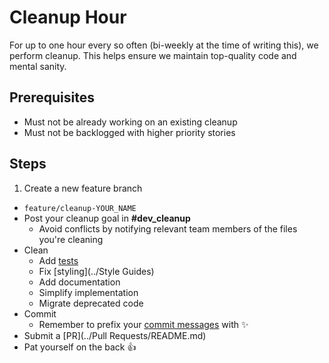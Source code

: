 # Cleanup Hour

For up to one hour every so often (bi-weekly at the time of writing this), we perform cleanup. This helps ensure we maintain top-quality code and mental sanity.



## Prerequisites

* Must not be already working on an existing cleanup
* Must not be backlogged with higher priority stories



## Steps

1. Create a new feature branch
  * `feature/cleanup-YOUR_NAME`
* Post your cleanup goal in **#dev_cleanup**
  * Avoid conflicts by notifying relevant team members of the files you're cleaning
* Clean
  * Add [tests](../Testing/README.md)
  * Fix [styling](../Style Guides)
  * Add documentation
  * Simplify implementation
  * Migrate deprecated code
* Commit
  * Remember to prefix your [commit messages](../Commits/README.md#Messages) with :sparkles:
* Submit a [PR](../Pull Requests/README.md)
* Pat yourself on the back :+1: